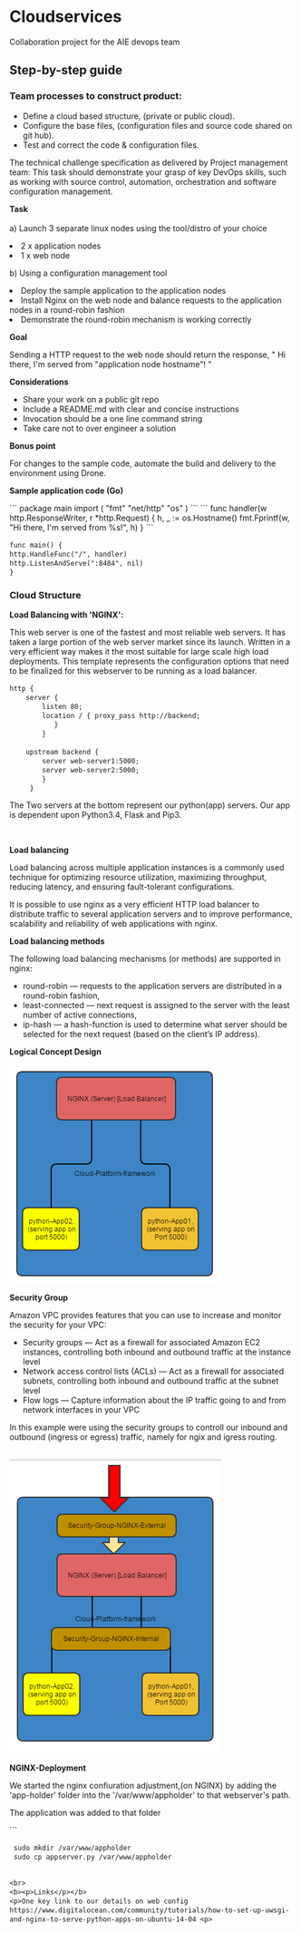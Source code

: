 <h1> Cloudservices</h1> 
<p>Collaboration project for the AIE devops team</p>
<h2>Step-by-step guide</h2>
<h3>Team processes to construct product:</h3>
<ul><li>Define a cloud based structure, (private or public cloud).</li>
<li>Configure the base files, (configuration files and source code shared on git hub).</li>
<li>Test and correct the code & configuration files. </li> 
</ul>

<p>The technical challenge specification as delivered by Project management team:
This task should demonstrate your grasp of key DevOps skills, such as working with source control, automation, orchestration and software
configuration management.</p>
 
<b>Task</b><br><br>
a) Launch 3 separate linux nodes using the tool/distro of your choice
<li>2 x application nodes</li>
<li>1 x web node</li></ul>
 
b) Using a configuration management tool
<li>Deploy the sample application to the application nodes</li>
<li>Install Nginx on the web node and balance requests to the application nodes in a round-robin fashion</li>
<li>Demonstrate the round-robin mechanism is working correctly</li></ul>
 
<b>Goal</b>
<p>Sending a HTTP request to the web node should return the response, " Hi there, I'm served from "application node hostname"! "</p>
 
<b>Considerations</b>
<ul><li>Share your work on a public git repo</li>
<li>Include a README.md with clear and concise instructions</li>
<li>Invocation should be a one line command string</li>
<li>Take care not to over engineer a solution</li></ul>
 
<b>Bonus point</b>
<p>For changes to the sample code, automate the build and delivery to the environment using Drone.</p>
 
 <p><b>Sample application code (Go)</b></p>
```
package main
import (
"fmt"
"net/http"
"os"
) 
``` 
```
func handler(w http.ResponseWriter, r *http.Request) {
h, _ := os.Hostname()
fmt.Fprintf(w, "Hi there, I'm served from %s!", h)
}
```

```
func main() {
http.HandleFunc("/", handler)
http.ListenAndServe(":8484", nil)
}
``` 
<h3> Cloud Structure </h3>

<b>Load Balancing with 'NGINX':</b>
<p>This web server is one of the fastest and most reliable web servers. It has taken a large portion of the web server market since its launch. Written in a very efficient way makes it the most suitable for large scale high load deployments. 
This template represents the configuration options that need to be finalized for this webserver to be running as a load balancer. </p>

```
http {
    server {
        listen 80;
        location / { proxy_pass http://backend; 
           } 
        }
    
    upstream backend { 
        server web-server1:5000;
        server web-server2:5000; 
        } 
     }
 ```
<p>The Two servers at the bottom represent our python(app) servers. Our app is dependent upon Python3.4, Flask and Pip3.</p> <br>

<b>Load balancing</b><br>

<p>Load balancing across multiple application instances is a commonly used technique for optimizing resource utilization, maximizing throughput, reducing latency, and ensuring fault-tolerant configurations.</p>

<p>It is possible to use nginx as a very efficient HTTP load balancer to distribute traffic to several application servers and to improve performance, scalability and reliability of web applications with nginx.</p>

<b>Load balancing methods</b>

The following load balancing mechanisms (or methods) are supported in nginx:

<ul><li>round-robin — requests to the application servers are distributed in a round-robin fashion,</li>
<li>least-connected — next request is assigned to the server with the least number of active connections,</li>
<li>ip-hash — a hash-function is used to determine what server should be selected for the next request (based on the client’s IP address).</li></ul>

<b> Logical Concept Design </b>

<img src="https://raw.githubusercontent.com/morawi-cg/cloudservices/master/CloudService.PNG" alt="Cloud Data Design" >

<b><p>Security Group</b>

<p>Amazon VPC provides features that you can use to increase and monitor the security for your VPC:</p>

<ul><li>Security groups — Act as a firewall for associated Amazon EC2 instances, controlling both inbound and outbound traffic at the instance level</li>
<li>Network access control lists (ACLs) — Act as a firewall for associated subnets, controlling both inbound and outbound traffic at the subnet level</li>
<li>Flow logs — Capture information about the IP traffic going to and from network interfaces in your VPC</li></ul>

<p>In this example were using the security groups to controll our inbound and outbound (ingress or egress) traffic, namely for ngix and igress routing.</p>

<br> 
<img src="https://raw.githubusercontent.com/morawi-cg/cloudservices/master/Cloud_Services_Security_Groups.PNG" alt="Cloud Security Group">


<b><p>NGINX-Deployment</p></b>
<p> We started the nginx confiuration adjustment,(on  NGINX) by adding the 'app-holder' folder into the '/var/www/appholder' to that webserver's path.</p>

<p> The application was added to that folder </p>
```
     

     sudo mkdir /var/www/appholder
     sudo cp appserver.py /var/www/appholder

```

<br>
<b><p>Links</p></b> 
<p>One key link to our details on web config 
https://www.digitalocean.com/community/tutorials/how-to-set-up-uwsgi-and-nginx-to-serve-python-apps-on-ubuntu-14-04 <p>

